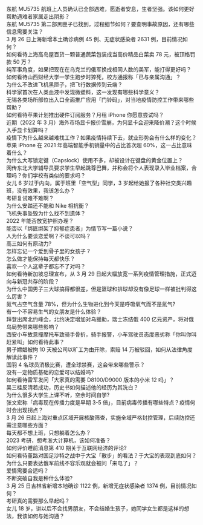 东航 MU5735 航班上人员确认已全部遇难，愿逝者安息，生者坚强。该如何更好帮助遇难者家属走出阴影？  
东航 MU5735 第二部黑匣子已找到，过程细节如何？要查明事故原因，还有哪些信息需要关注？  
3 月 26 日上海新增本土确诊病例 45 例、无症状感染者 2631 例，目前情况如何？  
如何看待上海高岛屋百货一颗普通蔬菜包装成当高价精品白菜卖 78 元，被顶格罚款 50 万？  
纯军事角度，如果把现在在乌克兰的俄军换成相同人数的美军，能打得更好吗？  
如何看待山西财经大学一学生跑步时猝死，校方通报称「已与亲属沟通」？  
为什么不改进飞机黑匣子，把飞行数据传到云端？  
科学家首次在人类血液中发现微塑料，这一发现有哪些科学意义？  
无锡各类场所部位出入口全面推广应用「门铃码」，对当地疫情防控工作带来哪些帮助？  
如何看待苹果计划推出硬件订阅服务？月租 iPhone 你愿意尝试吗？  
近期（2022 年 3 月）海外市场显卡报价雪崩，为何显卡会迎来降价潮？这个时候入手显卡划算吗？  
疫情下为什么越来越难找工作？如果疫情持续下去，就业形势会有什么样的变化？  
苹果 iPhone 在 2021 年高端智能手机销量中的占比首次超 60%，这一占比意味着什么？  
为什么大写锁定键（Capslock）使用不多，却被设计在键盘的黄金位置上？  
网传东北大学辅导员要求学生早起跳尊巴舞，并称会将个人表现录入毕业档案，合理吗？你们学校有类似的要求吗？  
女儿 6 岁过于内向，属于班里「空气型」同学，3 岁起给她报了各种社交类兴趣班，没有效果，我该怎么办？  
考研复试难不难啊？  
为什么安踏还不能和 Nike 相抗衡？  
飞机失事坠毁为什么找不到遗体？  
2022 年能否放宽护照办理？  
能否以「绑匪绑架了抑郁症患者」为情节写一篇小说？  
人为什么要谈恋爱啊？不谈可以吗？  
高三如何有原动力?  
怎样忘记一个爱到骨子里的女孩子 ?  
怎么做才能保持每天都快乐？  
喜欢一个人这辈子都忘不了对吗？  
如何看待新加坡总理宣布，从 3 月 29 日起大幅放宽一系列疫情管理措施，正式迈向与新冠共存的阶段？  
为什么中国男子三大球搞得都很差，但是篮球和排球却没有像足球一样被批判得这么厉害？  
氮气占空气含量 78%，但为什么生物进化到今天是呼吸氧气而不是氮气?  
有一个不容易生气的女朋友是什么体验？  
拜登出席北约峰会，北约决定增加对乌援助，瑞士冻结俄 400 亿元资产，将对俄乌局势带来哪些影响？  
西安小车故意撞摩托车致骑手骨折，骑手报警，小车驾驶员态度恶劣称「你叫你叫赶紧叫」如何看待此事？  
男子嫖娼被拘 10 天被公司以旷工为由开除，索赔 14 万被驳回，如何从法律角度解读此事件？  
国羽 4 名球员消极比赛，遭全球禁赛，这会带来哪些警示？  
没有一定物质基础的恋爱可以结婚吗?  
如何看待雷军发问「大家真的需要 D8100/D9000 版本的小米 12 吗」？  
吴三桂反清若成功，历史书如何描述他的经历为其洗白？  
为什么很多大学生上课不听，空余时间自学?  
张文宏称「病毒现在传播力度是早期 3-5 倍」，目前病毒传播有哪些特点？疫情何时会出现拐点？  
3 月 26 日起上海对重点区域开展核酸筛查，实施全域严格封控管理，后续防控还需注意哪些方面？  
每天都不想上班，只想躺着怎么办？  
2023 考研，想考浙大计算机，该如何准备？  
如何评价睡前消息第 410 期关于互联网经济的评论?  
如何看待董路对国足沙特之战中于大宝「散步」的看法？于大宝的表现到底如何？  
为什么只要表达俄军前线不容乐观就会被问「来电了」？  
爱情需要合适吗？  
不断突破自我是种什么体验?  
3 月 25 日吉林省新增本地确诊 1122 例，新增无症状感染者 1374 例，目前情况如何？  
考研真的需要那么早起吗？  
女儿 18 岁，讲以后不会找男朋友，不会结婚生孩子，她同学女生都是这样的想法，我该如何与她沟通？  

